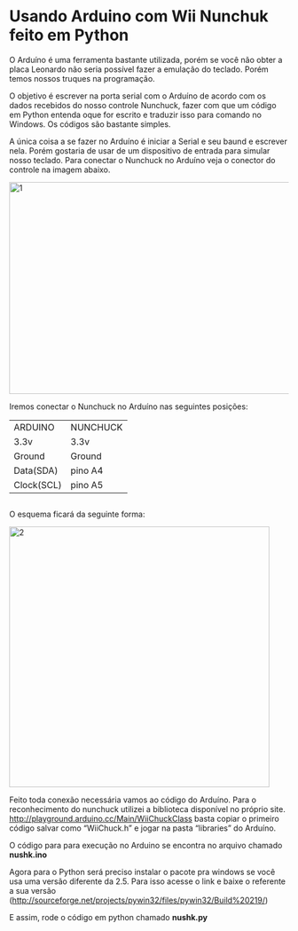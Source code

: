 # Usando Arduino com Wii Nunchuk feito em Python

O Arduíno é uma ferramenta bastante utilizada, porém se você não obter a placa Leonardo não seria possível fazer a emulação do teclado. Porém temos nossos truques na programação.

O objetivo é escrever na porta serial com o Arduíno de acordo com os dados recebidos do nosso controle Nunchuck, fazer com que um código em Python entenda oque for escrito e traduzir isso para comando no Windows. Os códigos são bastante simples.

A única coisa a se fazer no Arduíno é iniciar a Serial e seu baund e escrever nela. Porém gostaria de usar de um dispositivo de entrada para simular nosso teclado. Para conectar o Nunchuck no Arduíno veja o conector do controle na imagem abaixo.

<a href="http://vitoraraujo.comule.com/wp-content/uploads/2015/04/1.jpg"><img class=" size-full wp-image-64 aligncenter" src="http://vitoraraujo.comule.com/wp-content/uploads/2015/04/1.jpg" alt="1" width="673" height="382" /></a>

Iremos conectar o Nunchuck no Arduíno nas seguintes posições:
<table style="height: 145px;" width="533">
<tbody>
<tr>
<td style="text-align: left;">ARDUINO</td>
<td>NUNCHUCK</td>
</tr>
<tr>
<td>3.3v</td>
<td>3.3v</td>
</tr>
<tr>
<td>Ground</td>
<td>Ground</td>
</tr>
<tr>
<td>Data(SDA)</td>
<td>pino A4</td>
</tr>
<tr>
<td>Clock(SCL)</td>
<td>pino A5</td>
</tr>
</tbody>
</table>
O esquema ficará da seguinte forma:

<a href="http://vitoraraujo.comule.com/wp-content/uploads/2015/04/2.jpg"><img class="alignnone size-full wp-image-65" src="http://vitoraraujo.comule.com/wp-content/uploads/2015/04/2.jpg" alt="2" width="469" height="470" /></a>

Feito toda conexão necessária vamos ao código do Arduíno. Para o reconhecimento do nunchuck utilizei a biblioteca disponível no próprio site. <a href="http://playground.arduino.cc/Main/WiiChuckClass">http://playground.arduino.cc/Main/WiiChuckClass</a> basta copiar o primeiro código salvar como “WiiChuck.h” e jogar na pasta “libraries” do Arduíno. 

O código para para execução no Arduino se encontra no arquivo chamado <b>nushk.ino</b>

Agora para o Python será preciso instalar o pacote pra windows se você usa uma versão diferente da 2.5. Para isso acesse o link e baixe o referente a sua versão (http://sourceforge.net/projects/pywin32/files/pywin32/Build%20219/)

E assim, rode o código em python chamado <b>nushk.py</b>
